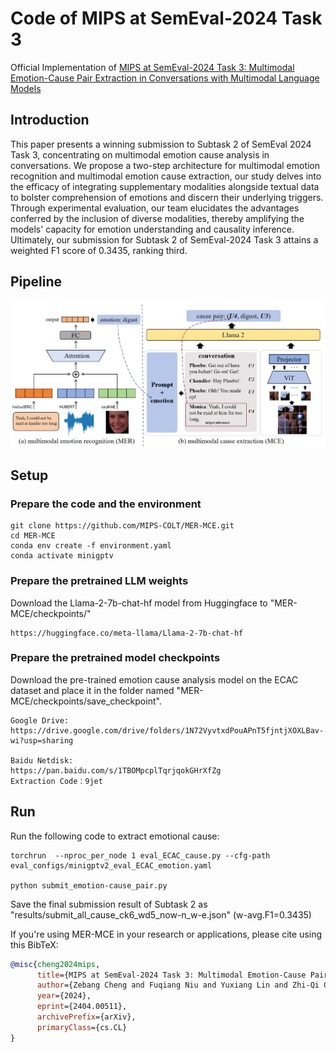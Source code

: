 # Code of MIPS at SemEval-2024 Task 3  
Official Implementation of [MIPS at SemEval-2024 Task 3: Multimodal Emotion-Cause Pair Extraction in Conversations with Multimodal Language Models](https://arxiv.org/abs/2404.00511)
## Introduction  

This paper presents a winning submission to Subtask 2 of SemEval 2024 Task 3, concentrating on multimodal emotion cause analysis in conversations. We propose a two-step architecture for multimodal emotion recognition and multimodal emotion cause extraction, our study delves into the efficacy of integrating supplementary modalities alongside textual data to bolster comprehension of emotions and discern their underlying triggers. Through experimental evaluation, our team elucidates the advantages conferred by the inclusion of diverse modalities, thereby amplifying the models' capacity for emotion understanding and causality inference. Ultimately, our submission for Subtask 2 of SemEval-2024 Task 3 attains a weighted F1 score of 0.3435, ranking third.

## Pipeline
![pipeline](./images/pipeline_prompt.jpg)

## Setup
### Prepare the code and the environment

```
git clone https://github.com/MIPS-COLT/MER-MCE.git
cd MER-MCE
conda env create -f environment.yaml
conda activate minigptv
```  

### Prepare the pretrained LLM weights
Download the Llama-2-7b-chat-hf model from Huggingface to "MER-MCE/checkpoints/"  
```
https://huggingface.co/meta-llama/Llama-2-7b-chat-hf
```

### Prepare the pretrained model checkpoints
Download the pre-trained emotion cause analysis model on the ECAC dataset and place it in the folder named "MER-MCE/checkpoints/save_checkpoint".
```
Google Drive:
https://drive.google.com/drive/folders/1N72VyvtxdPouAPnT5fjntjXOXLBav-wi?usp=sharing

Baidu Netdisk:
https://pan.baidu.com/s/1TBOMpcplTqrjqokGHrXfZg 
Extraction Code：9jet 
```

## Run
Run the following code to extract emotional cause:  

```
torchrun  --nproc_per_node 1 eval_ECAC_cause.py --cfg-path eval_configs/minigptv2_eval_ECAC_emotion.yaml

python submit_emotion-cause_pair.py
```
Save the final submission result of Subtask 2 as "results/submit_all_cause_ck6_wd5_now-n_w-e.json" (w-avg.F1=0.3435)



If you're using MER-MCE in your research or applications, please cite using this BibTeX:
```bibtex
@misc{cheng2024mips,
      title={MIPS at SemEval-2024 Task 3: Multimodal Emotion-Cause Pair Extraction in Conversations with Multimodal Language Models}, 
      author={Zebang Cheng and Fuqiang Niu and Yuxiang Lin and Zhi-Qi Cheng and Bowen Zhang and Xiaojiang Peng},
      year={2024},
      eprint={2404.00511},
      archivePrefix={arXiv},
      primaryClass={cs.CL}
}
